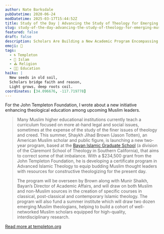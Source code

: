 ```yaml
---
author: Nate Barksdale
pubDatetime: 2020-06-24
modDatetime: 2025-03-17T15:44:52Z
title: Study of the Day | Advancing the Study of Theology for Emerging Muslim Leaders
slug: study-of-the-day-advancing-the-study-of-theology-for-emerging-muslim-leaders
featured: false
draft: false
description: Scholars Are Building a New Academic Program Encompassing Advanced Islamic Theology and Contemporary Thought
emoji: 🕌
tags:
  - 🌀 Templeton
  - 🌙 Islam
  - ⛪ Religion
  - 👩‍🏫 Education
haiku: |
  New seeds in old soil,  
  Scholars bridge faith and reason,  
  Light grows, deep roots coil.
coordinates: [34.096676, -117.719778]
---
```


For the John Templeton Foundation, I wrote about a new initiative enhancing theological education among upcoming Muslim leaders.

> Many Muslim higher educational institutions currently teach a curriculum focused on more at-hand legal and social issues, sometimes at the expense of the study of the finer issues of theology and creed. This summer, Shaykh Jihad Brown (Jason Totten), an American Muslim scholar and public figure, is launching a new two-year program, based at the [Bayan Islamic Graduate School](https://www.bayanclaremont.org) (a division of the Claremont School of Theology in Southern California), that aims to correct some of that imbalance. With a $234,500 grant from the John Templeton Foundation, he is developing a certificate program in Advanced Islamic Theology to equip budding Muslim thought leaders with resources for constructive theologizing for the present day.
>
> The program will be overseen by Brown along with Munir Shaikh, Bayan’s Director of Academic Affairs, and will draw on both Muslim and non-Muslim sources in the creation of specific courses in classical, post-classical and contemporary Islamic theology. The program will also fund a summer institute which will draw two dozen emerging Muslim theologians, helping to build a cohort of well-networked Muslim scholars equipped for high-quality, interdisciplinary research.

[Read more at templeton.org](https://www.templeton.org/news/advancing-the-study-of-theology-for-emerging-muslim-leaders)

